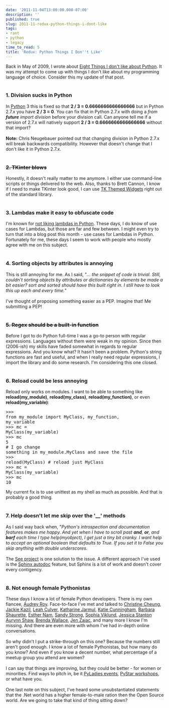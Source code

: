 ```yaml
---
date: '2011-11-04T13:00:00.000-07:00'
description: ''
published: true
slug: 2011-11-redux-python-things-i-dont-like
tags:
- rant
- python
- legacy
time_to_read: 5
title: 'Redux: Python Things I Don''t Like'
---
```


Back in May of 2009, I wrote about <a href="http://pydanny.blogspot.com/2009/05/eight-things-i-dont-like-about-python.html">Eight Things I don't like about Python</a>. It was my attempt to come up with things I don't like about my programming language of choice. Consider this my update of that post.<br /><br /><h3>1. Division sucks in Python</h3>In <a href="http://python.org">Python</a> 3 this is fixed so that <b>2 / 3 = 0.6666666666666666</b> but in Python 2.7.x you have <b>2 / 3 = 0</b>. You can fix that in Python 2.7.x with doing a <i>from __future__ import division</i> before your division call. Can anyone tell me if a version of 2.7.x will natively support <b>2 / 3 = 0.6666666666666666</b> without that import?<br /><br /><b>Note:</b> Chris Neugebauer pointed out that changing division in Python 2.7.x will break backwards compatibility. However that doesn't change that I don't like it in Python 2.7.x.<br /><br /><h3><strike>2. TKinter blows</strike></h3>Honestly, it doesn't really matter to me anymore. I either use command-line scripts or things delivered to the web. Also, thanks to Brett Cannon, I know if I need to make TKinter look good, I can use <a href="http://docs.python.org/library/ttk.html">TK Themed Widgets</a> right out of the standard library.<br /><br /><h3>3. Lambdas make it easy to obfuscate code</h3>I'm known for <a href="http://pydanny.blogspot.com/2007/07/lambdas-no-more.html">not liking lambdas in Python</a>. These days, I do know of use cases for Lambdas, but those are far and few between. I might even try to turn that into a blog post this month - use cases for Lambdas in Python. Fortunately for me, these days I seem to work with people who mostly agree with me on this subject.<br /><br /><h3>4. Sorting objects by attributes is annoying</h3>This is still annoying for me. As I said, "<i>... the snippet of code is trivial. Still, couldn't sorting objects by attributes or dictionaries by elements be made a bit easier? sort and sorted should have this built right in. I still have to look this up each and every time.</i>"<br /><br />I've thought of proposing something easier as a PEP. Imagine that! Me submitting a PEP!<br /><br /><h3><strike>5. Regex should be a built-in function</strike></h3>Before I got to do Python full-time I was a go-to person with regular expressions. Languages without them were weak in my opinion. Since then (2006-ish) my skills have faded somewhat in regards to regular expressions. And you know what? It hasn't been a problem. Python's string functions are fast and useful, and when I really need regular expressions, I import the library and do some research. I'm considering this one closed.<br /><br /><h3>6. Reload could be less annoying</h3>Reload only works on modules. I want to be able to something like <b>reload(my_module)</b>, <b>reload(my_class)</b>, <b>reload(my_function)</b>, or even <b>reload(my_variable)</b>:<br /><pre class="prettyprint-py">>>> from my_module import MyClass, my_function, my_variable<br />>>> mc = MyClass(my_variable)<br />>>> mc <br />5<br /># I go change something in my_module.MyClass and save the file<br />>>> reload(MyClass) # reload just MyClass<br />>>> mc = MyClass(my_variable)<br />>>> mc <br />10<br /></pre>My current fix is to use unittest as my shell as much as possible. And that is probably a good thing.<br /><br /><h3>7. Help doesn't let me skip over the '__' methods</h3>As I said way back when, "<i>Python's introspection and documentation features makes me happy. And yet when I have to scroll past __and__, __or__, and __barf__ each time I type help(myobject), I get just a tiny bit cranky. I want help to accept an optional boolean that defaults to True. If you set it to False you skip anything with double underscores.</i><br /><br />The <a href="https://github.com/inky/see">See project</a> is one solution to the issue. A different approach I've used is the <a href="http://sphinx.pocoo.org/ext/autodoc.html">Sphinx autodoc</a> feature, but Sphinx is a lot of work and doesn't cover every contigency.<br /><br /><h3>8. Not enough female Pythonistas</h3>These days I know a lot of female Python developers. There is my own fiancee, <a href="http://twitter.com/audreyr">Audrey Roy</a>. Face-to-face I've met and talked to <a href="http://twitter.com/webdevgirl">Christine Cheung</a>, <a href="http://twitter.com/jackiekazil">Jackie Kazil</a>, <a href="https://twitter.com/leahculver">Leah Culver</a>, <a href="https://twitter.com/kjam">Katharine Jarmul</a>, <a href="https://twitter.com/kcunning">Katie Cunningham</a>, <a href="https://twitter.com/bshaurette">Barbara Shaurette</a>, <a href="https://twitter.com/estherbester">Esther Nam</a>, <a href="http://www.twitter.com/sandymahalo">Sandy Strong</a>, <a href="http://www.twitter.com/backcode">Sophia Viklund</a>, <a href="http://www.twitter.com/tiny_mouse">Jessica Stanton</a> <a href="http://www.twitter.com/aurynn">Aurynn Shaw</a>, <a href="https://twitter.com/br3nda">Brenda Wallace</a>, <a href="https://twitter.com/jenofdoom">Jen Zajac</a>, and many more I know I'm missing. And there are even more with whom I've had in-depth online conversations.<br /><br />So why didn't I put a strike-through on this one? Because the numbers still aren't good enough. I know a lot of female Pythonistas, but how many do you know? And even if you know a decent number, what percentage of a meetup group you attend are women?<br /><br />I can say that things are improving, but they could be better - for women or minorities. Find ways to pitch in, be it <a href="http://pyladies.com/events/">PyLadies events</a>, <a href="http://pystar.org/">PyStar workshops</a>, or what have you. <br /><br />One last note on this subject, I've heard some unsubstantiated statements that the .Net world has a higher female-to-male ration then the Open Source world. Are we going to take that kind of thing sitting down?